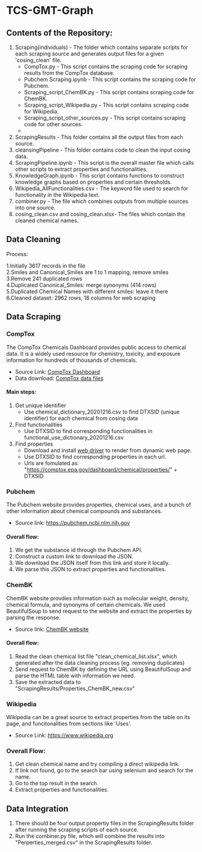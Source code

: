 # TCS-GMT-Graph

## Contents of the Repository:
1. Scraping(individuals) - The folder which contains separate scripts for each scraping source and generates output files for a given 'cosing_clean' file.
     - CompTox.py - This script contains the scraping code for scraping results from the CompTox database.
     - Pubchem Scraping.ipynb - This script contains the scraping code for Pubchem.
     - Scraping_script_ChemBK.py - This script contains scraping code for ChemBK.
     - Scraping_script_Wikipedia.py - This script contains scraping code for Wikipedia.
     - Scraping_script_other_sources.py - This script contains scraping code for other sources.
     - 
3. ScrapingResults - This folder contains all the output files from each source.
4. cleansingPipeline - This folder contains code to clean the input cosing data.
5. ScrapingPipeline.ipynb - This script is the overall master file which calls other scripts to extract properties and functionalities.
6. KnowledgeGraph.ipynb - This script contains functions to construct knowledge graphs based on properties and certain thresholds.
6. Wikipedia_AllFunctionalities.csv - The keyword file used to search for functionality in the Wikipedia text.
7. combiner.py - The file which combines outputs from multiple sources into one source.
8. cosing_clean.csv and cosing_clean.xlsx- The files which contain the cleaned chemical names.

## Data Cleaning
Process:

1.Initially 3617 records in the file\
2.Smiles and Canonical_Smiles are 1 to 1 mapping, remove smiles\
3.Remove 241 duplicated rows\
4.Duplicated Canonical_Smiles: merge synonyms (414 rows)\
5.Duplicated Chemical Names with different smiles: leave it there\
6.Cleaned dataset: 2962 rows, 18 columns for web scraping

## Data Scraping
### CompTox
The CompTox Chemicals Dashboard provides public access to chemical data. It is a widely used resource for chemistry, toxicity, and exposure information for hundreds of thousands of chemicals.
- Source Link: [CompTox Dashboard](https://comptox.epa.gov/dashboard/)
- Data download: [CompTox data files](https://epa.figshare.com/articles/dataset/The_Chemical_and_Products_Database_CPDat_MySQL_Data_File/5352997)
#### Main steps:
1. Get unique identifier
   - Use chemical_dictionary_20201216.csv to find DTXSID (unique identifier) for each chemical from cosing data
3. Find functionalities
   - Use DTXSID to find corresponding functionalities in functional_use_dictionary_20201216.csv
5. Find properties
   - Download and install [web driver](https://www.selenium.dev/documentation/webdriver/getting_started/install_drivers/) to render from dynamic web page.
   - Use DTXSID to find corresponding properties in each url.
   - Urls are fomulated as: "https://comptox.epa.gov/dashboard/chemical/properties/" + DTXSID

### Pubchem
The Pubchem website provides properties, chemical uses, and a bunch of other information about chemical compounds and substances.
- Source link: https://pubchem.ncbi.nlm.nih.gov
#### Overall flow:
1. We get the substance id through the Pubchem API.
2. Construct a custom link to download the JSON.
3. We download the JSON itself from this link and store it locally.
4. We parse this JSON to extract properties and functionalities.

### ChemBK
ChemBK website provdies information such as molecular weight, density, chemical formula, and synonyms of certain chemicals.
We used BeautifulSoup to send request to the website and extract the properties by parsing the response.
- Source link: [ChemBK website](https://www.chembk.com/en)

#### Overall flow:
1. Read the clean chemical list file "clean_chemical_list.xlsx", which generated after the data cleaning process (eg. removing duplicates)
2. Send request to ChemBK by defining the URL using BeautifulSoup and parse the HTML table with information we need.
3. Save the extracted data to "ScrapingResults/Properties_ChemBK_new.csv"

### Wikipedia
Wikipedia can be a great source to extract properties from the table on its page, and funcitonalities from sections like 'Uses'.
- Source Link: https://www.wikipedia.org

### Overall Flow:
1. Get clean chemical name and try compiling a direct wikipedia link.
2. If link not found, go to the search bar using selenium and search for the name.
3. Go to the top result in the search.
4. Extract properties and functionalities.

## Data Integration
1. There should be four output propertiy files in the ScrapingResults folder after running the scraping scripts of each source.
2. Run the combiner.py file, which will combine the results into "Perperties_merged.csv" in the ScrapingResults folder.
